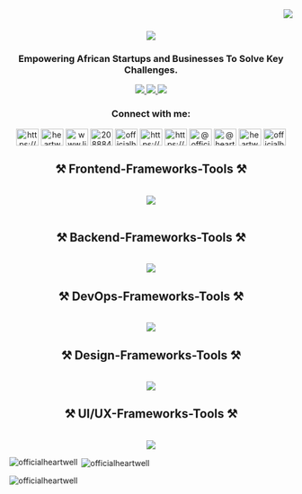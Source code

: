 <img align="right" src="https://visitor-badge.laobi.icu/badge?page_id=officialheartwell.officialheartwell"/>

<h1 align="center">
    <img src="https://readme-typing-svg.herokuapp.com/?font=Righteous&size=35&center=true&vCenter=true&width=500&height=70&duration=4000&lines=Hi+There!+👋;+I'm+Heartwell+Okorie!;+I'm+a+Software+Developer!;+A+Digital+Marketing+Manager!;+A+Creative+Designer!;+And+Technical+Writer!;" />
</h1>

<h3 align="center">Empowering African Startups and Businesses To Solve Key Challenges.</h3>

<div align="center"> 
  <a href="mailto:officialheartwell@gmail.com">
    <img src="https://img.shields.io/badge/Gmail-333333?style=for-the-badge&logo=gmail&logoColor=red" />
  </a>
  <a href="https://www.linkedin.com/in/heartwell-okorie" target="_blank">
    <img src="https://img.shields.io/badge/LinkedIn-0077B5?style=for-the-badge&logo=linkedin&logoColor=white" target="_blank" />
  </a>
  <a href="https://linktr.ee/heartwell_okorie" target="_blank">
     <img src="https://img.shields.io/badge/Portfolio-FF5722?style=for-the-badge&logo=todoist&logoColor=white" target="_blank" /> <!-- sqlite, safari, google-chrome are other good icon options -->
  </a>
</div>
<h3 align="center">Connect with me:</h3>
<p align="center">
<a href="https://dev.to/https://dev.to/officialheartwell" target="blank"><img align="center" src="https://raw.githubusercontent.com/rahuldkjain/github-profile-readme-generator/master/src/images/icons/Social/devto.svg" alt="https://dev.to/officialheartwell" height="30" width="40" /></a>
<a href="https://twitter.com/heartwellokorie" target="blank"><img align="center" src="https://raw.githubusercontent.com/rahuldkjain/github-profile-readme-generator/master/src/images/icons/Social/twitter.svg" alt="heartwellokorie" height="30" width="40" /></a>
<a href="https://linkedin.com/in/www.linkedin.com/in/heartwell-okorie" target="blank"><img align="center" src="https://raw.githubusercontent.com/rahuldkjain/github-profile-readme-generator/master/src/images/icons/Social/linked-in-alt.svg" alt="www.linkedin.com/in/heartwell-okorie" height="30" width="40" /></a>
<a href="https://stackoverflow.com/users/20888453" target="blank"><img align="center" src="https://raw.githubusercontent.com/rahuldkjain/github-profile-readme-generator/master/src/images/icons/Social/stack-overflow.svg" alt="20888453" height="30" width="40" /></a>
<a href="https://instagram.com/officialheartwell" target="blank"><img align="center" src="https://raw.githubusercontent.com/rahuldkjain/github-profile-readme-generator/master/src/images/icons/Social/instagram.svg" alt="officialheartwell" height="30" width="40" /></a>
<a href="https://dribbble.com/https://dribbble.com/officialheartwell" target="blank"><img align="center" src="https://raw.githubusercontent.com/rahuldkjain/github-profile-readme-generator/master/src/images/icons/Social/dribbble.svg" alt="https://dribbble.com/officialheartwell" height="30" width="40" /></a>
<a href="https://www.behance.net/https://www.behance.net/heartwll_okorie" target="blank"><img align="center" src="https://raw.githubusercontent.com/rahuldkjain/github-profile-readme-generator/master/src/images/icons/Social/behance.svg" alt="https://www.behance.net/heartwll_okorie" height="30" width="40" /></a>
<a href="https://hashnode.com/@officialheartwell" target="blank"><img align="center" src="https://raw.githubusercontent.com/rahuldkjain/github-profile-readme-generator/master/src/images/icons/Social/hashnode.svg" alt="@officialheartwell" height="30" width="40" /></a>
<a href="https://medium.com/@heartwellokorie" target="blank"><img align="center" src="https://raw.githubusercontent.com/rahuldkjain/github-profile-readme-generator/master/src/images/icons/Social/medium.svg" alt="@heartwellokorie" height="30" width="40" /></a>
<a href="https://www.youtube.com/c/heartwell heartwell" target="blank"><img align="center" src="https://raw.githubusercontent.com/rahuldkjain/github-profile-readme-generator/master/src/images/icons/Social/youtube.svg" alt="heartwell heartwell" height="30" width="40" /></a>
<a href="https://discord.gg/officialheartwell" target="blank"><img align="center" src="https://raw.githubusercontent.com/rahuldkjain/github-profile-readme-generator/master/src/images/icons/Social/discord.svg" alt="officialheartwell" height="30" width="40" /></a>
</p>





<h2 align="center">⚒️ Frontend-Frameworks-Tools ⚒️</h2>
<br/>
<div align="center">
    <img src="https://skillicons.dev/icons?i=html,css,bootstrap,tailwind,javascript,react" />
    <br>
</div>
<br/>


<h2 align="center">⚒️ Backend-Frameworks-Tools ⚒️</h2>
<br/>
<div align="center">
    <img src="https://skillicons.dev/icons?i=Nodejs,javascript,typescript" />
    <br>
</div>


<h2 align="center">⚒️ DevOps-Frameworks-Tools ⚒️</h2>
<br/>
<div align="center">
    <img src="https://skillicons.dev/icons?i=git,github,gitlab,Termux,vscode,bash,command prompt,git bash" />
    <br>
</div>


<h2 align="center">⚒️ Design-Frameworks-Tools ⚒️</h2>
<br/>
<div align="center">
    <img src="https://skillicons.dev/icons?i=figma,photoshop,illustrator,Adobe Indesign,CorelDRAW,Canva" />
    <br>
</div>


<h2 align="center">⚒️ UI/UX-Frameworks-Tools ⚒️</h2>
<br/>
<div align="center">
    <img src="https://skillicons.dev/icons?i=figma,photoshop,AdobeXD" />
    <br>
</div>










<p><img align="left" src="https://github-readme-stats.vercel.app/api/top-langs?username=officialheartwell&show_icons=true&locale=en&layout=compact" alt="officialheartwell" /></p>

<p>&nbsp;<img align="center" src="https://github-readme-stats.vercel.app/api?username=officialheartwell&show_icons=true&locale=en" alt="officialheartwell" /></p>

<p><img align="center" src="https://github-readme-streak-stats.herokuapp.com/?user=officialheartwell&" alt="officialheartwell" /></p>
